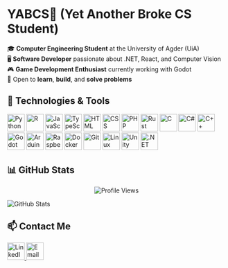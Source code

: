 # **YABCS**💸 (Yet Another Broke CS Student)

🎓 **Computer Engineering Student** at the University of Agder (UiA)  
🖥️ **Software Developer** passionate about .NET, React, and Computer Vision  
🎮 **Game Development Enthusiast** currently working with Godot  
🚀 Open to **learn**, **build**, and **solve problems**  

## 🔧 Technologies & Tools  
<p align="left">
  <img src="https://cdn.jsdelivr.net/gh/devicons/devicon/icons/python/python-original.svg" height="40" alt="Python"/>
  <img src="https://cdn.jsdelivr.net/gh/devicons/devicon/icons/r/r-original.svg" height="40" alt="R"/>
  <img src="https://cdn.jsdelivr.net/gh/devicons/devicon/icons/javascript/javascript-original.svg" height="40" alt="JavaScript"/>
  <img src="https://cdn.jsdelivr.net/gh/devicons/devicon/icons/typescript/typescript-original.svg" height="40" alt="TypeScript"/>
  <img src="https://cdn.jsdelivr.net/gh/devicons/devicon/icons/html5/html5-original.svg" height="40" alt="HTML"/>
  <img src="https://cdn.jsdelivr.net/gh/devicons/devicon/icons/css3/css3-original.svg" height="40" alt="CSS"/>
  <img src="https://cdn.jsdelivr.net/gh/devicons/devicon/icons/php/php-original.svg" height="40" alt="PHP"/>
  <img src="https://cdn.jsdelivr.net/gh/devicons/devicon/icons/rust/rust-original.svg" height="40" alt="Rust"/>
  <img src="https://cdn.jsdelivr.net/gh/devicons/devicon/icons/c/c-original.svg" height="40" alt="C"/>
  <img src="https://cdn.jsdelivr.net/gh/devicons/devicon/icons/csharp/csharp-original.svg" height="40" alt="C#"/>
  <img src="https://cdn.jsdelivr.net/gh/devicons/devicon/icons/cplusplus/cplusplus-original.svg" height="40" alt="C++"/>
  <img src="https://cdn.jsdelivr.net/gh/devicons/devicon/icons/godot/godot-original.svg" height="40" alt="Godot"/>
  <img src="https://cdn.jsdelivr.net/gh/devicons/devicon/icons/arduino/arduino-original.svg" height="40" alt="Arduino"/>
  <img src="https://cdn.jsdelivr.net/gh/devicons/devicon/icons/raspberrypi/raspberrypi-original.svg" height="40" alt="Raspberry Pi"/>
  <img src="https://cdn.jsdelivr.net/gh/devicons/devicon/icons/docker/docker-original.svg" height="40" alt="Docker"/>
  <img src="https://cdn.jsdelivr.net/gh/devicons/devicon/icons/git/git-original.svg" height="40" alt="Git"/>
  <img src="https://cdn.jsdelivr.net/gh/devicons/devicon/icons/linux/linux-original.svg" height="40" alt="Linux"/>
  <img src="https://cdn.jsdelivr.net/gh/devicons/devicon/icons/unity/unity-original.svg" height="40" alt="Unity"/>
  <img src="https://cdn.jsdelivr.net/gh/devicons/devicon/icons/dot-net/dot-net-original.svg" height="40" alt=".NET"/>
</p>


## 📊 GitHub Stats  
<p align="center">
  <img src="https://komarev.com/ghpvc/?username=Limorinho&style=flat-square" alt="Profile Views"/>
</p>

<p align="left">
  <img src="https://github-readme-stats.vercel.app/api?username=Limorinho&show_icons=true&theme=radical" alt="GitHub Stats"/>
</p>
 
## 📫 Contact Me  
<p align="left">
  <a href="https://www.linkedin.com/in/linor-ujkani-175653294/">
    <img src="https://cdn.jsdelivr.net/gh/devicons/devicon/icons/linkedin/linkedin-original.svg" height="40" alt="LinkedIn"/>
  </a>
  <a href="mailto:ujkanilinor@gmail.com">
    <img src="https://cdn.jsdelivr.net/gh/devicons/devicon/icons/google/google-original.svg" height="40" alt="Email"/>
  </a>
</p>
